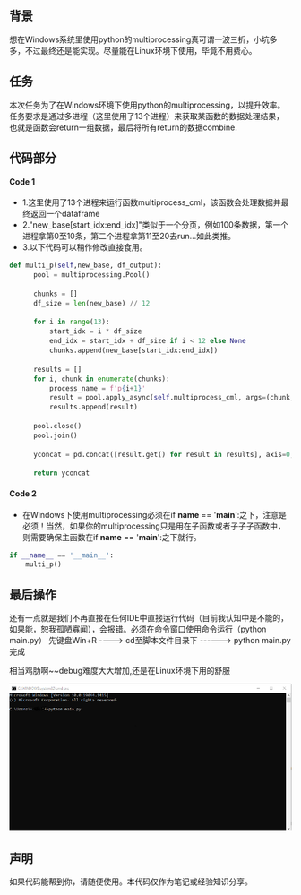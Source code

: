 ## 背景
想在Windows系统里使用python的multiprocessing真可谓一波三折，小坑多多，不过最终还是能实现。尽量能在Linux环境下使用，毕竟不用费心。


## 任务
本次任务为了在Windows环境下使用python的multiprocessing，以提升效率。任务要求是通过多进程（这里使用了13个进程）来获取某函数的数据处理结果，也就是函数会return一组数据，最后将所有return的数据combine.


## 代码部分
#### Code 1

- 1.这里使用了13个进程来运行函数multiprocess_cml，该函数会处理数据并最终返回一个dataframe
- 2."new_base[start_idx:end_idx]"类似于一个分页，例如100条数据，第一个进程拿第0至10条，第二个进程拿第11至20去run...如此类推。
- 3.以下代码可以稍作修改直接食用。

```python
def multi_p(self,new_base, df_output):
      pool = multiprocessing.Pool()
  
      chunks = []
      df_size = len(new_base) // 12
  
      for i in range(13):
          start_idx = i * df_size
          end_idx = start_idx + df_size if i < 12 else None
          chunks.append(new_base[start_idx:end_idx])
  
      results = []
      for i, chunk in enumerate(chunks):
          process_name = f'p{i+1}'
          result = pool.apply_async(self.multiprocess_cml, args=(chunk, process_name, new_base, df_output))
          results.append(result)
  
      pool.close()
      pool.join()
  
      yconcat = pd.concat([result.get() for result in results], axis=0, ignore_index=True)
      
      return yconcat
```

#### Code 2
- 在Windows下使用multiprocessing必须在if __name__ == '__main__':之下，注意是必须！当然，如果你的multiprocessing只是用在子函数或者子子子函数中，则需要确保主函数在if __name__ == '__main__':之下就行。

```python
if __name__ == '__main__':
    multi_p() 
```

## 最后操作
还有一点就是我们不再直接在任何IDE中直接运行代码（目前我认知中是不能的，如果能，恕我孤陋寡闻），会报错。必须在命令窗口使用命令运行（python main.py）
先键盘Win+R ----> cd至脚本文件目录下 ------> python main.py 完成

相当鸡肋啊~~debug难度大大增加,还是在Linux环境下用的舒服

![image](https://github.com/myy258/multiprocessing-run-in-Windows/blob/main/Screenshot%202023-08-29%20163606.png) 


## 声明
如果代码能帮到你，请随便使用。本代码仅作为笔记或经验知识分享。




